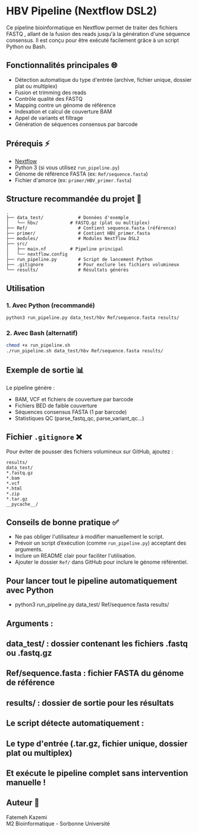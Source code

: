 # HBV Pipeline (Nextflow DSL2)

Ce pipeline bioinformatique en Nextflow permet de traiter des fichiers FASTQ , allant de la fusion des reads jusqu'à la génération d'une séquence consensus. Il est conçu pour être exécuté facilement grâce à un script Python ou Bash.

## Fonctionnalités principales 🌐

- Détection automatique du type d'entrée (archive, fichier unique, dossier plat ou multiplex)
- Fusion et trimming des reads
- Contrôle qualité des FASTQ
- Mapping contre un génome de référence
- Indexation et calcul de couverture BAM
- Appel de variants et filtrage
- Génération de séquences consensus par barcode

## Prérequis ⚡

- [Nextflow](https://www.nextflow.io/)
- Python 3 (si vous utilisez `run_pipeline.py`)
- Génome de référence FASTA (ex: `Ref/sequence.fasta`)
- Fichier d'amorce (ex: `primer/HBV_primer.fasta`)

## Structure recommandée du projet 📁

```
.
├── data_test/             # Données d'exemple
│   └── hbv/            # FASTQ.gz (plat ou multiplex)
├── Ref/                   # Contient sequence.fasta (référence)
├── primer/                # Contient HBV_primer.fasta
├── modules/               # Modules Nextflow DSL2
├── src/
│   ├── main.nf         # Pipeline principal
│   └── nextflow.config
├── run_pipeline.py        # Script de lancement Python
├── .gitignore             # Pour exclure les fichiers volumineux
└── results/               # Résultats générés
```

## Utilisation 

### 1. Avec Python (recommandé)
```bash
python3 run_pipeline.py data_test/hbv Ref/sequence.fasta results/
```

### 2. Avec Bash (alternatif)
```bash
chmod +x run_pipeline.sh
./run_pipeline.sh data_test/hbv Ref/sequence.fasta results/
```

## Exemple de sortie 📊
Le pipeline génère :
- BAM, VCF et fichiers de couverture par barcode
- Fichiers BED de faible couverture
- Séquences consensus FASTA (1 par barcode)
- Statistiques QC (parse_fastq_qc, parse_variant_qc...)

## Fichier `.gitignore` ❌
Pour éviter de pousser des fichiers volumineux sur GitHub, ajoutez :
```
results/
data_test/
*.fastq.gz
*.bam
*.vcf
*.html
*.zip
*.tar.gz
__pycache__/
```

## Conseils de bonne pratique ✅
- Ne pas obliger l'utilisateur à modifier manuellement le script.
- Prévoir un script d’exécution (comme `run_pipeline.py`) acceptant des arguments.
- Inclure un README clair pour faciliter l'utilisation.
- Ajouter le dossier `Ref/` dans GitHub pour inclure le génome référentiel.


 ## Pour lancer tout le pipeline automatiquement avec Python
- python3 run_pipeline.py data_test/ Ref/sequence.fasta results/

## Arguments :
## data_test/ : dossier contenant les fichiers .fastq ou .fastq.gz
## Ref/sequence.fasta : fichier FASTA du génome de référence
## results/ : dossier de sortie pour les résultats

## Le script détecte automatiquement :
## Le type d'entrée (.tar.gz, fichier unique, dossier plat ou multiplex)
## Et exécute le pipeline complet sans intervention manuelle !


## Auteur 👤
Fatemeh Kazemi  
M2 Bioinformatique - Sorbonne Université

